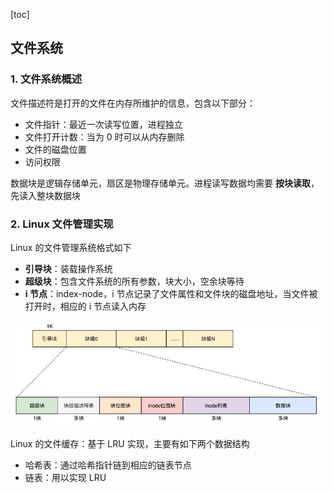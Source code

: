 [toc]



## 文件系统

### 1. 文件系统概述

文件描述符是打开的文件在内存所维护的信息，包含以下部分：

- 文件指针：最近一次读写位置，进程独立
- 文件打开计数：当为 0 时可以从内存删除
- 文件的磁盘位置
- 访问权限

数据块是逻辑存储单元，扇区是物理存储单元。进程读写数据均需要 **按块读取**，先读入整块数据块



### 2. Linux 文件管理实现

Linux 的文件管理系统格式如下

- **引导块**：装载操作系统
- **超级块**：包含文件系统的所有参数，块大小，空余块等待
- **i 节点**：index-node，i 节点记录了文件属性和文件块的磁盘地址，当文件被打开时，相应的 i 节点读入内存

![](img/linux文件系统.jpg)



Linux 的文件缓存：基于 LRU 实现，主要有如下两个数据结构

- 哈希表：通过哈希指针链到相应的链表节点
- 链表：用以实现 LRU 

